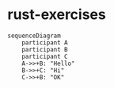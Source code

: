 # rust-exercises

```mermaid
sequenceDiagram
    participant A
    participant B
    participant C
    A->>+B: "Hello"
    B->>+C: "Hi"
    C->>+B: "OK"
```
